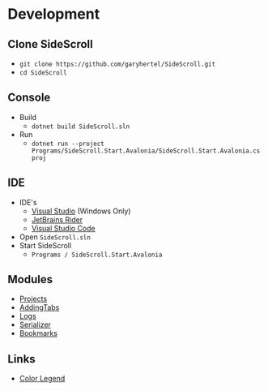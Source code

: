 # Development

## Clone SideScroll
- `git clone https://github.com/garyhertel/SideScroll.git`
- `cd SideScroll`

## Console
- Build
  - `dotnet build SideScroll.sln`
- Run
  - `dotnet run --project Programs/SideScroll.Start.Avalonia/SideScroll.Start.Avalonia.csproj`

## IDE
- IDE's
  - [Visual Studio](IDEs/VisualStudio.md) (Windows Only)
  - [JetBrains Rider](https://www.jetbrains.com/rider/)
  - [Visual Studio Code](IDEs/VisualStudioCode.md)
- Open `SideScroll.sln`
- Start SideScroll
  - `Programs / SideScroll.Start.Avalonia`

## Modules
* [Projects](Projects.md)
* [AddingTabs](AddingTabs.md)
* [Logs](Logs.md)
* [Serializer](Serializer.md)
* [Bookmarks](Bookmarks.md)

## Links
- [Color Legend](https://docs.microsoft.com/en-us/dotnet/api/system.windows.media.colors?view=netframework-4.8)
